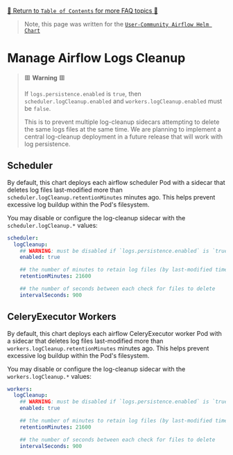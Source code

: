 [🔗 Return to `Table of Contents` for more FAQ topics 🔗](../../../README.md#frequently-asked-questions)

> Note, this page was written for the [`User-Community Airflow Helm Chart`](../../../)

# Manage Airflow Logs Cleanup

> 🟥 __Warning__ 🟥
>
> If `logs.persistence.enabled` is `true`, then `scheduler.logCleanup.enabled` and `workers.logCleanup.enabled` must be `false`.
>
> This is to prevent multiple log-cleanup sidecars attempting to delete the same logs files at the same time.
> We are planning to implement a central log-cleanup deployment in a future release that will work with log persistence.

## Scheduler

By default, this chart deploys each airflow scheduler Pod with a sidecar that deletes log files last-modified more than `scheduler.logCleanup.retentionMinutes` minutes ago.
This helps prevent excessive log buildup within the Pod's filesystem.

You may disable or configure the log-cleanup sidecar with the `scheduler.logCleanup.*` values:

```yaml
scheduler:
  logCleanup:
    ## WARNING: must be disabled if `logs.persistence.enabled` is `true`
    enabled: true

    ## the number of minutes to retain log files (by last-modified time)
    retentionMinutes: 21600

    ## the number of seconds between each check for files to delete
    intervalSeconds: 900
```

## CeleryExecutor Workers

By default, this chart deploys each airflow CeleryExecutor worker Pod with a sidecar that deletes log files last-modified more than `workers.logCleanup.retentionMinutes` minutes ago.
This helps prevent excessive log buildup within the Pod's filesystem.

You may disable or configure the log-cleanup sidecar with the `workers.logCleanup.*` values:

```yaml
workers:
  logCleanup:
    ## WARNING: must be disabled if `logs.persistence.enabled` is `true`
    enabled: true

    ## the number of minutes to retain log files (by last-modified time)
    retentionMinutes: 21600

    ## the number of seconds between each check for files to delete
    intervalSeconds: 900
```